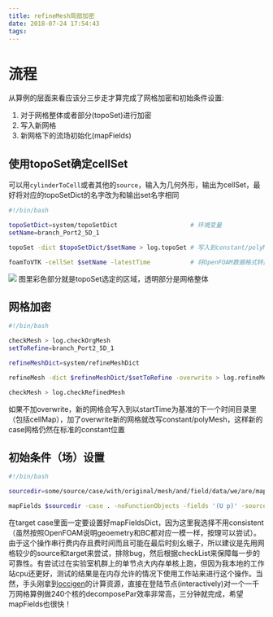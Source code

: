 ```yaml
---
title: refineMesh局部加密
date: 2018-07-24 17:54:43
tags:
---
```


# 流程
从算例的层面来看应该分三步走才算完成了网格加密和初始条件设置:
1. 对于网格整体或者部分(topoSet)进行加密
2. 写入新网格
3. 新网格下的流场初始化(mapFields)

## 使用topoSet确定cellSet
可以用`cylinderToCell`或者其他的`source`，输入为几何外形，输出为cellSet，最好将对应的topoSetDict的名字改为和输出set名字相同
```bash
#!/bin/bash

topoSetDict=system/topoSetDict                    # 环境变量
setName=branch_Port2_5D_1

topoSet -dict $topoSetDict/$setName > log.topoSet # 写入到constant/polyMesh/sets/{branch_Port2_5D_1  nonOrthoFaces  refinedCells}

foamToVTK -cellSet $setName -latestTime           # 将OpenFOAM数据格式转换为vtk格式，此步骤需有时间目录，生成文件在VTK目录下
```
![](topoSet_T.png)
图里彩色部分就是topoSet选定的区域，透明部分是网格整体

## 网格加密
```bash
#!/bin/bash

checkMesh > log.checkOrgMesh
setToRefine=branch_Port2_5D_1

refineMeshDict=system/refineMeshDict

refineMesh -dict $refineMeshDict/$setToRefine -overwrite > log.refineMesh # this will write "polyMesh/cellMap" to startTime dir

checkMesh > log.checkRefinedMesh
```
如果不加overwrite，新的网格会写入到以startTime为基准的下一个时间目录里（包括cellMap），加了overwrite新的网格就改写constant/polyMesh，这样新的case网格仍然在标准的constant位置

## 初始条件（场）设置
```bash
#!/bin/bash

sourcedir=some/source/case/with/original/mesh/and/field/data/we/are/mapping

mapFields $sourcedir -case . -noFunctionObjects -fields '(U p)' -sourceTime '7' -targetRegion region0 > log.mapFields_7 2>&1
```
在target case里面一定要设置好mapFieldsDict，因为这里我选择不用consistent（虽然按照OpenFOAM说明geoemetry和BC都对应一模一样，按理可以尝试）。由于这个操作串行费内存且费时间而且可能在最后时刻幺蛾子，所以建议是先用网格较少的source和target来尝试，排除bug，然后根据checkList来保障每一步的可靠性。有尝试过在实验室机群上的单节点大内存单核上跑，但因为我本地的工作站cpu还更好，测试的结果是在内存允许的情况下使用工作站来进行这个操作。当然，手头刚拿到[occigen](https://www.top500.org/list/2018/06/?page=1)的计算资源，直接在登陆节点(interactively)对一个一千万网格算例做240个核的decomposePar效率非常高，三分钟就完成，希望mapFields也很快！
